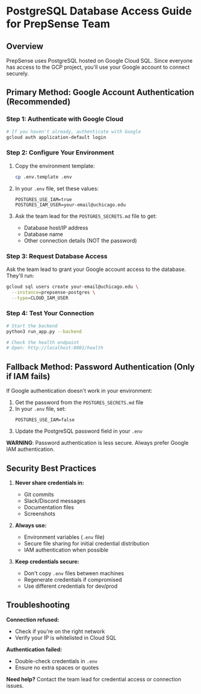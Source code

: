 # PostgreSQL Database Access Guide for PrepSense Team

## Overview
PrepSense uses PostgreSQL hosted on Google Cloud SQL. Since everyone has access to the GCP project, you'll use your Google account to connect securely.

## Primary Method: Google Account Authentication (Recommended)

### Step 1: Authenticate with Google Cloud
```bash
# If you haven't already, authenticate with Google
gcloud auth application-default login
```

### Step 2: Configure Your Environment
1. Copy the environment template:
   ```bash
   cp .env.template .env
   ```

2. In your `.env` file, set these values:
   ```
   POSTGRES_USE_IAM=true
   POSTGRES_IAM_USER=your-email@uchicago.edu
   ```

3. Ask the team lead for the `POSTGRES_SECRETS.md` file to get:
   - Database host/IP address
   - Database name
   - Other connection details (NOT the password)

### Step 3: Request Database Access
Ask the team lead to grant your Google account access to the database. They'll run:
```bash
gcloud sql users create your-email@uchicago.edu \
  --instance=prepsense-postgres \
  --type=CLOUD_IAM_USER
```

### Step 4: Test Your Connection
```bash
# Start the backend
python3 run_app.py --backend

# Check the health endpoint
# Open: http://localhost:8001/health
```

## Fallback Method: Password Authentication (Only if IAM fails)

If Google authentication doesn't work in your environment:

1. Get the password from the `POSTGRES_SECRETS.md` file
2. In your `.env` file, set:
   ```
   POSTGRES_USE_IAM=false
   ```
3. Update the PostgreSQL password field in your `.env`

**WARNING**: Password authentication is less secure. Always prefer Google IAM authentication.

## Security Best Practices

1. **Never share credentials in:**
   - Git commits
   - Slack/Discord messages
   - Documentation files
   - Screenshots

2. **Always use:**
   - Environment variables (`.env` file)
   - Secure file sharing for initial credential distribution
   - IAM authentication when possible

3. **Keep credentials secure:**
   - Don't copy `.env` files between machines
   - Regenerate credentials if compromised
   - Use different credentials for dev/prod

## Troubleshooting

**Connection refused:**
- Check if you're on the right network
- Verify your IP is whitelisted in Cloud SQL

**Authentication failed:**
- Double-check credentials in `.env`
- Ensure no extra spaces or quotes

**Need help?**
Contact the team lead for credential access or connection issues.